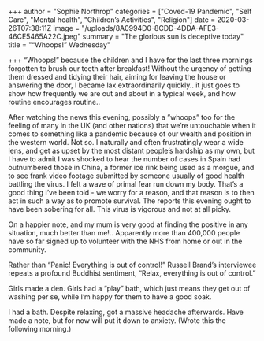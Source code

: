+++
author = "Sophie Northrop"
categories = ["Coved-19 Pandemic", "Self Care", "Mental health", "Children’s Activities", "Religion"]
date = 2020-03-26T07:38:11Z
image = "/uploads/8A0994D0-8CDD-4DDA-AFE3-46CE5465A22C.jpeg"
summary = "The glorious sun is deceptive today"
title = "“Whoops!” Wednesday"

+++
“Whoops!” because the children and I have for the last three mornings forgotten to brush our teeth after breakfast! Without the urgency of getting them dressed and tidying their hair, aiming for leaving the house or answering the door, I became lax extraordinarily quickly.. it just goes to show how frequently we are out and about in a typical week, and how routine encourages routine..

After watching the news this evening, possibly a ”whoops” too for the feeling of many in the UK (and other nations) that we’re untouchable when it comes to something like a pandemic because of our wealth and position in the western world. Not so. I naturally and often frustratingly wear a wide lens, and get as upset by the most distant people’s hardship as my own, but I have to admit I was shocked to hear the number of cases in Spain had outnumbered those in China, a former ice rink being used as a morgue, and to see frank video footage submitted by someone usually of good health battling the virus. I felt a wave of primal fear run down my body. That’s a good thing I’ve been told - we worry for a reason, and that reason is to then act in such a way as to promote survival. The reports this evening ought to have been sobering for all. This virus is vigorous and not at all picky.

On a happier note, and my mum is very good at finding the positive in any situation, much better than me!.. Apparently more than 400,000 people have so far signed up to volunteer with the NHS from home or out in the community.

Rather than “Panic! Everything is out of control!” Russell Brand’s interviewee repeats  a profound Buddhist sentiment, “Relax, everything is out of control.”

Girls made a den. Girls had a “play” bath, which just means they get out of washing per se, while I’m happy for them to have a good soak.

I had a bath. Despite relaxing, got a massive headache afterwards. Have made a note, but for now will put it down to anxiety. (Wrote this the following morning.)